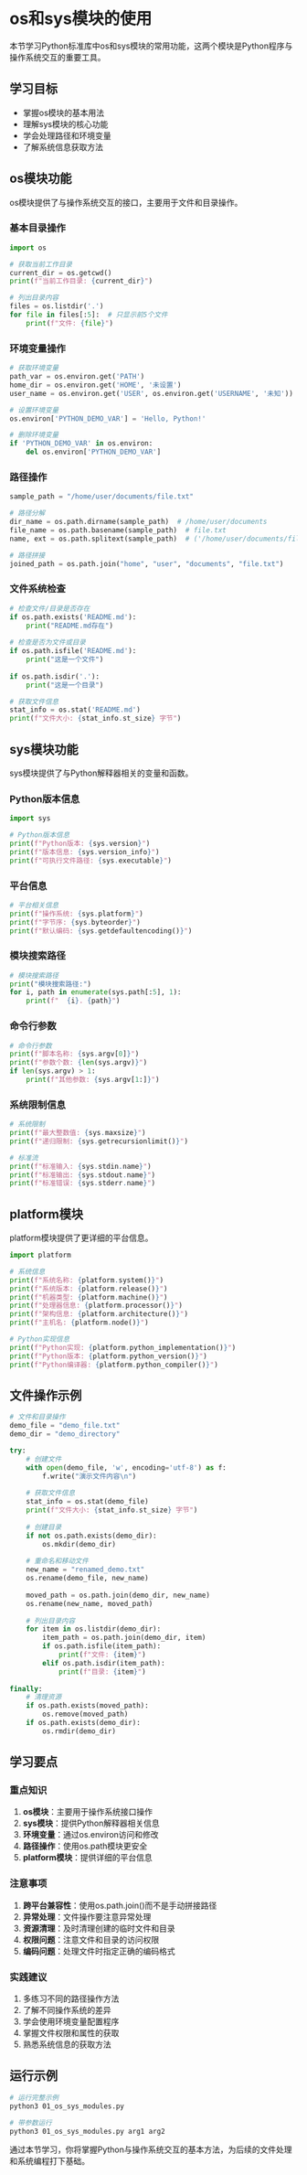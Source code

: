 # os和sys模块的使用

本节学习Python标准库中os和sys模块的常用功能，这两个模块是Python程序与操作系统交互的重要工具。

## 学习目标

- 掌握os模块的基本用法
- 理解sys模块的核心功能
- 学会处理路径和环境变量
- 了解系统信息获取方法

## os模块功能

os模块提供了与操作系统交互的接口，主要用于文件和目录操作。

### 基本目录操作

```python
import os

# 获取当前工作目录
current_dir = os.getcwd()
print(f"当前工作目录: {current_dir}")

# 列出目录内容
files = os.listdir('.')
for file in files[:5]:  # 只显示前5个文件
    print(f"文件: {file}")
```

### 环境变量操作

```python
# 获取环境变量
path_var = os.environ.get('PATH')
home_dir = os.environ.get('HOME', '未设置')
user_name = os.environ.get('USER', os.environ.get('USERNAME', '未知'))

# 设置环境变量
os.environ['PYTHON_DEMO_VAR'] = 'Hello, Python!'

# 删除环境变量
if 'PYTHON_DEMO_VAR' in os.environ:
    del os.environ['PYTHON_DEMO_VAR']
```

### 路径操作

```python
sample_path = "/home/user/documents/file.txt"

# 路径分解
dir_name = os.path.dirname(sample_path)  # /home/user/documents
file_name = os.path.basename(sample_path)  # file.txt
name, ext = os.path.splitext(sample_path)  # ('/home/user/documents/file', '.txt')

# 路径拼接
joined_path = os.path.join("home", "user", "documents", "file.txt")
```

### 文件系统检查

```python
# 检查文件/目录是否存在
if os.path.exists('README.md'):
    print("README.md存在")
    
# 检查是否为文件或目录
if os.path.isfile('README.md'):
    print("这是一个文件")
    
if os.path.isdir('.'):
    print("这是一个目录")

# 获取文件信息
stat_info = os.stat('README.md')
print(f"文件大小: {stat_info.st_size} 字节")
```

## sys模块功能

sys模块提供了与Python解释器相关的变量和函数。

### Python版本信息

```python
import sys

# Python版本信息
print(f"Python版本: {sys.version}")
print(f"版本信息: {sys.version_info}")
print(f"可执行文件路径: {sys.executable}")
```

### 平台信息

```python
# 平台相关信息
print(f"操作系统: {sys.platform}")
print(f"字节序: {sys.byteorder}")
print(f"默认编码: {sys.getdefaultencoding()}")
```

### 模块搜索路径

```python
# 模块搜索路径
print("模块搜索路径:")
for i, path in enumerate(sys.path[:5], 1):
    print(f"  {i}. {path}")
```

### 命令行参数

```python
# 命令行参数
print(f"脚本名称: {sys.argv[0]}")
print(f"参数个数: {len(sys.argv)}")
if len(sys.argv) > 1:
    print(f"其他参数: {sys.argv[1:]}")
```

### 系统限制信息

```python
# 系统限制
print(f"最大整数值: {sys.maxsize}")
print(f"递归限制: {sys.getrecursionlimit()}")

# 标准流
print(f"标准输入: {sys.stdin.name}")
print(f"标准输出: {sys.stdout.name}")
print(f"标准错误: {sys.stderr.name}")
```

## platform模块

platform模块提供了更详细的平台信息。

```python
import platform

# 系统信息
print(f"系统名称: {platform.system()}")
print(f"系统版本: {platform.release()}")
print(f"机器类型: {platform.machine()}")
print(f"处理器信息: {platform.processor()}")
print(f"架构信息: {platform.architecture()}")
print(f"主机名: {platform.node()}")

# Python实现信息
print(f"Python实现: {platform.python_implementation()}")
print(f"Python版本: {platform.python_version()}")
print(f"Python编译器: {platform.python_compiler()}")
```

## 文件操作示例

```python
# 文件和目录操作
demo_file = "demo_file.txt"
demo_dir = "demo_directory"

try:
    # 创建文件
    with open(demo_file, 'w', encoding='utf-8') as f:
        f.write("演示文件内容\n")
    
    # 获取文件信息
    stat_info = os.stat(demo_file)
    print(f"文件大小: {stat_info.st_size} 字节")
    
    # 创建目录
    if not os.path.exists(demo_dir):
        os.mkdir(demo_dir)
    
    # 重命名和移动文件
    new_name = "renamed_demo.txt"
    os.rename(demo_file, new_name)
    
    moved_path = os.path.join(demo_dir, new_name)
    os.rename(new_name, moved_path)
    
    # 列出目录内容
    for item in os.listdir(demo_dir):
        item_path = os.path.join(demo_dir, item)
        if os.path.isfile(item_path):
            print(f"文件: {item}")
        elif os.path.isdir(item_path):
            print(f"目录: {item}")
            
finally:
    # 清理资源
    if os.path.exists(moved_path):
        os.remove(moved_path)
    if os.path.exists(demo_dir):
        os.rmdir(demo_dir)
```

## 学习要点

### 重点知识

1. **os模块**：主要用于操作系统接口操作
2. **sys模块**：提供Python解释器相关信息
3. **环境变量**：通过os.environ访问和修改
4. **路径操作**：使用os.path模块更安全
5. **platform模块**：提供详细的平台信息

### 注意事项

1. **跨平台兼容性**：使用os.path.join()而不是手动拼接路径
2. **异常处理**：文件操作要注意异常处理
3. **资源清理**：及时清理创建的临时文件和目录
4. **权限问题**：注意文件和目录的访问权限
5. **编码问题**：处理文件时指定正确的编码格式

### 实践建议

1. 多练习不同的路径操作方法
2. 了解不同操作系统的差异
3. 学会使用环境变量配置程序
4. 掌握文件权限和属性的获取
5. 熟悉系统信息的获取方法

## 运行示例

```bash
# 运行完整示例
python3 01_os_sys_modules.py

# 带参数运行
python3 01_os_sys_modules.py arg1 arg2
```

通过本节学习，你将掌握Python与操作系统交互的基本方法，为后续的文件处理和系统编程打下基础。